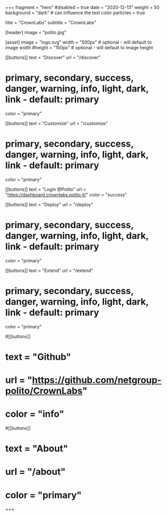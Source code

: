 +++
fragment = "hero"
#disabled = true
date = "2020-12-13"
weight = 50
background = "dark" # can influence the text color
particles = true

title = "CrownLabs"
subtitle = "CrownLabs"

[header]
  image = "polito.jpg"

[asset]
  image = "logo.svg"
  width = "500px" # optional - will default to image width
  #height = "150px" # optional - will default to image height

[[buttons]]
  text = "Discover"
  url = "/discover"
# primary, secondary, success, danger, warning, info, light, dark, link - default: primary
  color = "primary" 

[[buttons]]
  text = "Customize"
  url = "/customize"
# primary, secondary, success, danger, warning, info, light, dark, link - default: primary
  color = "primary" 

[[buttons]]
  text = "Login @Polito"
  url = "https://dashboard.crownlabs.polito.it/"
  color = "success"

[[buttons]]
  text = "Deploy"
  url = "/deploy"
# primary, secondary, success, danger, warning, info, light, dark, link - default: primary
  color = "primary" 

[[buttons]]
  text = "Extend"
  url = "/extend"
# primary, secondary, success, danger, warning, info, light, dark, link - default: primary
  color = "primary" 

#[[buttons]]
#  text = "Github"
#  url = "https://github.com/netgroup-polito/CrownLabs"
#  color = "info"

#[[buttons]]
#  text = "About"
#  url = "/about"
#  color = "primary"

+++
